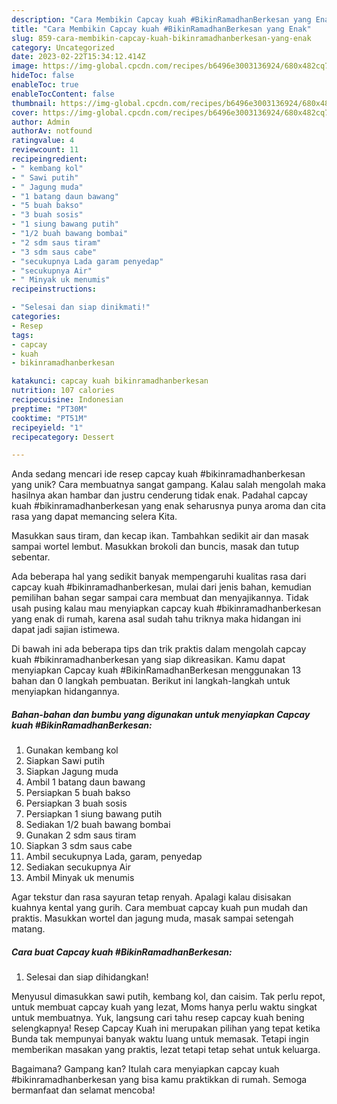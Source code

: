 ```yaml
---
description: "Cara Membikin Capcay kuah #BikinRamadhanBerkesan yang Enak"
title: "Cara Membikin Capcay kuah #BikinRamadhanBerkesan yang Enak"
slug: 859-cara-membikin-capcay-kuah-bikinramadhanberkesan-yang-enak
category: Uncategorized
date: 2023-02-22T15:34:12.414Z
image: https://img-global.cpcdn.com/recipes/b6496e3003136924/680x482cq70/capcay-kuah-bikinramadhanberkesan-foto-resep-utama.jpg
hideToc: false
enableToc: true
enableTocContent: false
thumbnail: https://img-global.cpcdn.com/recipes/b6496e3003136924/680x482cq70/capcay-kuah-bikinramadhanberkesan-foto-resep-utama.jpg
cover: https://img-global.cpcdn.com/recipes/b6496e3003136924/680x482cq70/capcay-kuah-bikinramadhanberkesan-foto-resep-utama.jpg
author: Admin
authorAv: notfound
ratingvalue: 4
reviewcount: 11
recipeingredient:
- " kembang kol"
- " Sawi putih"
- " Jagung muda"
- "1 batang daun bawang"
- "5 buah bakso"
- "3 buah sosis"
- "1 siung bawang putih"
- "1/2 buah bawang bombai"
- "2 sdm saus tiram"
- "3 sdm saus cabe"
- "secukupnya Lada garam penyedap"
- "secukupnya Air"
- " Minyak uk menumis"
recipeinstructions:

- "Selesai dan siap dinikmati!"
categories:
- Resep
tags:
- capcay
- kuah
- bikinramadhanberkesan

katakunci: capcay kuah bikinramadhanberkesan 
nutrition: 107 calories
recipecuisine: Indonesian
preptime: "PT30M"
cooktime: "PT51M"
recipeyield: "1"
recipecategory: Dessert

---
```





Anda sedang mencari ide resep capcay kuah #bikinramadhanberkesan yang unik? Cara membuatnya sangat gampang. Kalau salah mengolah maka hasilnya akan hambar dan justru cenderung tidak enak. Padahal capcay kuah #bikinramadhanberkesan yang enak seharusnya punya aroma dan cita rasa yang dapat memancing selera Kita.





Masukkan saus tiram, dan kecap ikan. Tambahkan sedikit air dan masak sampai wortel lembut. Masukkan brokoli dan buncis, masak dan tutup sebentar.

Ada beberapa hal yang sedikit banyak mempengaruhi kualitas rasa dari capcay kuah #bikinramadhanberkesan, mulai dari jenis bahan, kemudian pemilihan bahan segar sampai cara membuat dan menyajikannya. Tidak usah pusing kalau mau menyiapkan capcay kuah #bikinramadhanberkesan yang enak di rumah, karena asal sudah tahu triknya maka hidangan ini dapat jadi sajian istimewa.






Di bawah ini ada beberapa tips dan trik praktis dalam mengolah capcay kuah #bikinramadhanberkesan yang siap dikreasikan. Kamu dapat menyiapkan Capcay kuah #BikinRamadhanBerkesan menggunakan 13 bahan dan 0 langkah pembuatan. Berikut ini langkah-langkah untuk menyiapkan hidangannya.

<!--inarticleads1-->

##### Bahan-bahan dan bumbu yang digunakan untuk menyiapkan Capcay kuah #BikinRamadhanBerkesan:

1. Gunakan  kembang kol
1. Siapkan  Sawi putih
1. Siapkan  Jagung muda
1. Ambil 1 batang daun bawang
1. Persiapkan 5 buah bakso
1. Persiapkan 3 buah sosis
1. Persiapkan 1 siung bawang putih
1. Sediakan 1/2 buah bawang bombai
1. Gunakan 2 sdm saus tiram
1. Siapkan 3 sdm saus cabe
1. Ambil secukupnya Lada, garam, penyedap
1. Sediakan secukupnya Air
1. Ambil  Minyak uk menumis


Agar tekstur dan rasa sayuran tetap renyah. Apalagi kalau disisakan kuahnya kental yang gurih. Cara membuat capcay kuah pun mudah dan praktis. Masukkan wortel dan jagung muda, masak sampai setengah matang. 

<!--inarticleads2-->

##### Cara buat Capcay kuah #BikinRamadhanBerkesan:


1. Selesai dan siap dihidangkan!

Menyusul dimasukkan sawi putih, kembang kol, dan caisim. Tak perlu repot, untuk membuat capcay kuah yang lezat, Moms hanya perlu waktu singkat untuk membuatnya. Yuk, langsung cari tahu resep capcay kuah bening selengkapnya! Resep Capcay Kuah ini merupakan pilihan yang tepat ketika Bunda tak mempunyai banyak waktu luang untuk memasak. Tetapi ingin memberikan masakan yang praktis, lezat tetapi tetap sehat untuk keluarga. 

Bagaimana? Gampang kan? Itulah cara menyiapkan capcay kuah #bikinramadhanberkesan yang bisa kamu praktikkan di rumah. Semoga bermanfaat dan selamat mencoba!
